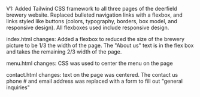 V1: Added Tailwind CSS framework to all three pages of the deerfield brewery website. Replaced bulleted navigation links with a flexbox, and links styled like buttons (colors, typography, borders, box model, and responsive design). All flexboxes used include responsive design.

index.html changes: Added a flexbox to reduced the size of the brewery picture to be 1/3 the width of the page. The "About us" text is in the flex box and takes the remaining 2/3 width of the page.

menu.html changes: CSS was used to center the menu on the page

contact.html changes: text on the page was centered. The contact us phone # and email address was replaced with a form to fill out "general inquiries"